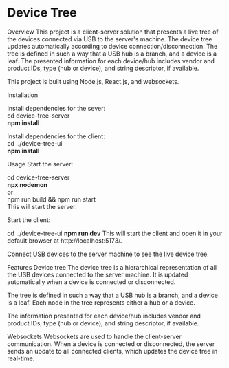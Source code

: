 <h1>Device Tree</h1>

Overview
This project is a client-server solution that presents a live tree of the devices connected via USB to the server's machine. The device tree updates automatically according to device connection/disconnection. The tree is defined in such a way that a USB hub is a branch, and a device is a leaf. The presented information for each device/hub includes vendor and product IDs, type (hub or device), and string descriptor, if available.

This project is built using Node.js, React.js, and websockets.

Installation

Install dependencies for the sever:<br>
cd device-tree-server<br>
<b>npm install</b>

Install dependencies for the client:<br>
cd ../device-tree-ui<br>
<b>npm install</b>

Usage
Start the server:

cd device-tree-server<br>
<b>npx nodemon</b><br>
or<br>
npm run build && npm run start<br>
This will start the server.

Start the client:

cd ../device-tree-ui
<b>npm run dev</b>
This will start the client and open it in your default browser at http://localhost:5173/.

Connect USB devices to the server machine to see the live device tree.

Features
Device tree
The device tree is a hierarchical representation of all the USB devices connected to the server machine. It is updated automatically when a device is connected or disconnected.

The tree is defined in such a way that a USB hub is a branch, and a device is a leaf. Each node in the tree represents either a hub or a device.

The information presented for each device/hub includes vendor and product IDs, type (hub or device), and string descriptor, if available.

Websockets
Websockets are used to handle the client-server communication. When a device is connected or disconnected, the server sends an update to all connected clients, which updates the device tree in real-time.
